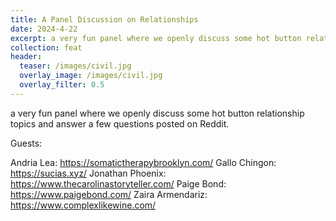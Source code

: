 ```yaml
---
title: A Panel Discussion on Relationships
date: 2024-4-22
excerpt: a very fun panel where we openly discuss some hot button relationship topics and answer a few questions posted on Reddit.
collection: feat
header:
  teaser: /images/civil.jpg
  overlay_image: /images/civil.jpg
  overlay_filter: 0.5
---
```


<!--<iframe src='https://open.spotify.com/embed/episode/6cCAiucWaUn7MxRg43SCsB' width='80%' height='232' frameborder='0' allowtransparency='true' allow='encrypted-media'></iframe>-->

a very fun panel where we openly discuss some hot button relationship topics and answer a few questions posted on Reddit.

Guests:

Andria Lea:
https://somatictherapybrooklyn.com/
Gallo Chingon: https://sucias.xyz/
Jonathan Phoenix: https://www.thecarolinastoryteller.com/
Paige Bond: https://www.paigebond.com/
Zaira Armendariz: https://www.complexlikewine.com/
